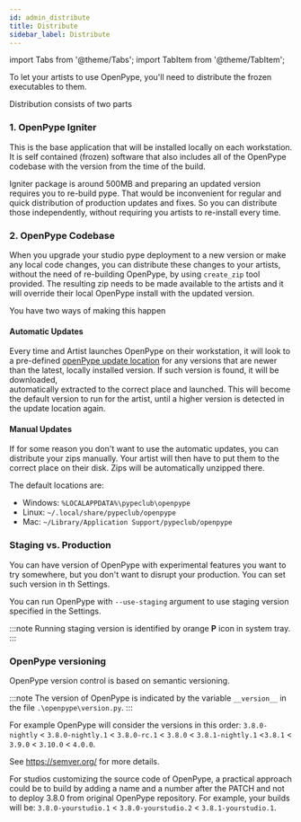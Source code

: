 ```yaml
---
id: admin_distribute
title: Distribute
sidebar_label: Distribute
---
```


import Tabs from '@theme/Tabs';
import TabItem from '@theme/TabItem';

To let your artists to use OpenPype, you'll need to distribute the frozen executables to them.

Distribution consists of two parts

 ### 1. OpenPype Igniter
 
 This is the base application that will be installed locally on each workstation.
 It is self contained (frozen) software that also includes all of the OpenPype codebase with the version
 from the time of the build.

 Igniter package is around 500MB and preparing an updated version requires you to re-build pype. That would be 
 inconvenient for regular and quick distribution of production updates and fixes. So you can distribute those
 independently, without requiring you artists to re-install every time.

 ### 2. OpenPype Codebase

When you upgrade your studio pype deployment to a new version or make any local code changes, you can distribute
these changes to your artists, without the need of re-building OpenPype, by using `create_zip` tool provided.
The resulting zip needs to be made available to the artists and it will override their local OpenPype install
with the updated version.

You have two ways of making this happen

#### Automatic Updates

Every time and Artist launches OpenPype on their workstation, it will look to a pre-defined 
[openPype update location](admin_settings_system.md#openpype-deployment-control) for any versions that are newer than the
latest, locally installed version. If such version is found, it will be downloaded,  
automatically extracted to the correct place and launched. This will become the default 
version to run for the artist, until a higher version is detected in the update location again.

#### Manual Updates

If for some reason you don't want to use the automatic updates, you can distribute your
zips manually. Your artist will then have to put them to the correct place on their disk.
Zips will be automatically unzipped there.

The default locations are:

- Windows: `%LOCALAPPDATA%\pypeclub\openpype`
- Linux: `~/.local/share/pypeclub/openpype`
- Mac: `~/Library/Application Support/pypeclub/openpype`


### Staging vs. Production
You can have version of OpenPype with experimental features you want to try somewhere, but you
don't want to disrupt your production. You can set such version in th Settings.

You can run OpenPype with `--use-staging` argument to use staging version specified in the Settings.

:::note
Running staging version is identified by orange **P** icon in system tray.
:::

### OpenPype versioning

OpenPype version control is based on semantic versioning.

:::note
The version of OpenPype is indicated by the variable `__version__` in the file `.\openpype\version.py`.
:::

For example OpenPype will consider the versions in this order: `3.8.0-nightly` < `3.8.0-nightly.1` < `3.8.0-rc.1` < `3.8.0` < `3.8.1-nightly.1` <`3.8.1` < `3.9.0` < `3.10.0` < `4.0.0`.

See https://semver.org/ for more details.

For studios customizing the source code of OpenPype, a practical approach could be to build by adding a name and a number after the PATCH and not to deploy 3.8.0 from original OpenPype repository. For example, your builds will be: `3.8.0-yourstudio.1` < `3.8.0-yourstudio.2` < `3.8.1-yourstudio.1`.
